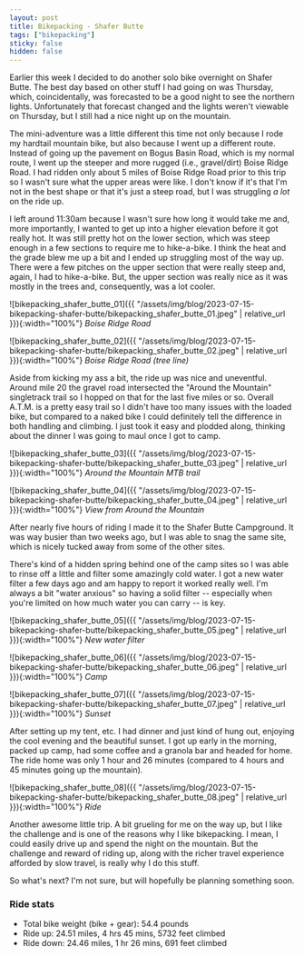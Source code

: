 ```yaml
---
layout: post
title: Bikepacking - Shafer Butte
tags: ["bikepacking"]
sticky: false
hidden: false
---
```


Earlier this week I decided to do another solo bike overnight on Shafer Butte.  The best day based on other stuff I had going on was Thursday, which, coincidentally, was forecasted to be a good night to see the northern lights.  Unfortunately that forecast changed and the lights weren't viewable on Thursday, but I still had a nice night up on the mountain.

The mini-adventure was a little different this time not only because I rode my hardtail mountain bike, but also because I went up a different route.  Instead of going up the pavement on Bogus Basin Road, which is my normal route, I went up the steeper and more rugged (i.e., gravel/dirt) Boise Ridge Road.  I had ridden only about 5 miles of Boise Ridge Road prior to this trip so I wasn't sure what the upper areas were like.  I don't know if it's that I'm not in the best shape or that it's just a steep road, but I was struggling *a lot* on the ride up.

I left around 11:30am because I wasn't sure how long it would take me and, more importantly, I wanted to get up into a higher elevation before it got really hot.  It was still pretty hot on the lower section, which was steep enough in a few sections to require me to hike-a-bike.  I think the heat and the grade blew me up a bit and I ended up struggling most of the way up.  There were a few pitches on the upper section that were really steep and, again, I had to hike-a-bike.  But, the upper section was really nice as it was mostly in the trees and, consequently, was a lot cooler.

![bikepacking_shafer_butte_01]({{ "/assets/img/blog/2023-07-15-bikepacking-shafer-butte/bikepacking_shafer_butte_01.jpeg" | relative_url }}){:width="100%"}
*Boise Ridge Road*

![bikepacking_shafer_butte_02]({{ "/assets/img/blog/2023-07-15-bikepacking-shafer-butte/bikepacking_shafer_butte_02.jpeg" | relative_url }}){:width="100%"}
*Boise Ridge Road (tree line)*

Aside from kicking my ass a bit, the ride up was nice and uneventful.  Around mile 20 the gravel road intersected the "Around the Mountain" singletrack trail so I hopped on that for the last five miles or so.  Overall A.T.M. is a pretty easy trail so I didn't have too many issues with the loaded bike, but compared to a naked bike I could definitely tell the difference in both handling and climbing.  I just took it easy and plodded along, thinking about the dinner I was going to maul once I got to camp.

![bikepacking_shafer_butte_03]({{ "/assets/img/blog/2023-07-15-bikepacking-shafer-butte/bikepacking_shafer_butte_03.jpeg" | relative_url }}){:width="100%"}
*Around the Mountain MTB trail*

![bikepacking_shafer_butte_04]({{ "/assets/img/blog/2023-07-15-bikepacking-shafer-butte/bikepacking_shafer_butte_04.jpeg" | relative_url }}){:width="100%"}
*View from Around the Mountain*

After nearly five hours of riding I made it to the Shafer Butte Campground.  It was way busier than two weeks ago, but I was able to snag the same site, which is nicely tucked away from some of the other sites.

There's kind of a hidden spring behind one of the camp sites so I was able to rinse off a little and filter some amazingly cold water.  I got a new water filter a few days ago and am happy to report it worked really well.  I'm always a bit "water anxious" so having a solid filter -- especially when you're limited on how much water you can carry -- is key.

![bikepacking_shafer_butte_05]({{ "/assets/img/blog/2023-07-15-bikepacking-shafer-butte/bikepacking_shafer_butte_05.jpeg" | relative_url }}){:width="100%"}
*New water filter*

![bikepacking_shafer_butte_06]({{ "/assets/img/blog/2023-07-15-bikepacking-shafer-butte/bikepacking_shafer_butte_06.jpeg" | relative_url }}){:width="100%"}
*Camp*

![bikepacking_shafer_butte_07]({{ "/assets/img/blog/2023-07-15-bikepacking-shafer-butte/bikepacking_shafer_butte_07.jpeg" | relative_url }}){:width="100%"}
*Sunset*

After setting up my tent, etc. I had dinner and just kind of hung out, enjoying the cool evening and the beautiful sunset.  I got up early in the morning, packed up camp, had some coffee and a granola bar and headed for home.  The ride home was only 1 hour and 26 minutes (compared to 4 hours and 45 minutes going up the mountain).

![bikepacking_shafer_butte_08]({{ "/assets/img/blog/2023-07-15-bikepacking-shafer-butte/bikepacking_shafer_butte_08.jpeg" | relative_url }}){:width="100%"}
*Ride*

Another awesome little trip.  A bit grueling for me on the way up, but I like the challenge and is one of the reasons why I like bikepacking.  I mean, I could easily drive up and spend the night on the mountain.  But the challenge and reward of riding up, along with the richer travel experience afforded by slow travel, is really why I do this stuff.

So what's next?  I'm not sure, but will hopefully be planning something soon.

### Ride stats
- Total bike weight (bike + gear): 54.4 pounds
- Ride up: 24.51 miles, 4 hrs 45 mins, 5732 feet climbed
- Ride down: 24.46 miles, 1 hr 26 mins, 691 feet climbed
